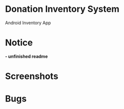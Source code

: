 # Donation Inventory System
Android Inventory App

# Notice
**- unfinished readme**


# Screenshots

# Bugs


